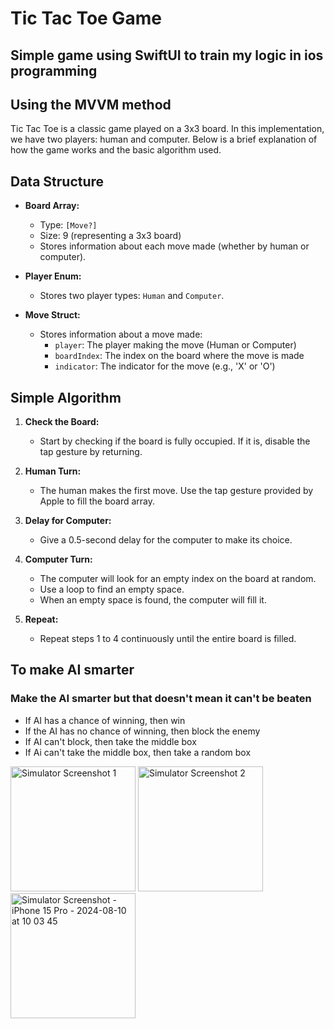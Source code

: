 # Tic Tac Toe Game

## Simple game using SwiftUI to train my logic in ios programming

## Using the MVVM method

Tic Tac Toe is a classic game played on a 3x3 board. In this implementation, we have two players: human and computer. Below is a brief explanation of how the game works and the basic algorithm used.

## Data Structure

- **Board Array:**
  - Type: `[Move?]`
  - Size: 9 (representing a 3x3 board)
  - Stores information about each move made (whether by human or computer).

- **Player Enum:**
  - Stores two player types: `Human` and `Computer`.

- **Move Struct:**
  - Stores information about a move made:
    - `player`: The player making the move (Human or Computer)
    - `boardIndex`: The index on the board where the move is made
    - `indicator`: The indicator for the move (e.g., 'X' or 'O')

## Simple Algorithm

1. **Check the Board:**
   - Start by checking if the board is fully occupied. If it is, disable the tap gesture by returning.

2. **Human Turn:**
   - The human makes the first move. Use the tap gesture provided by Apple to fill the board array.

3. **Delay for Computer:**
   - Give a 0.5-second delay for the computer to make its choice.

4. **Computer Turn:**
   - The computer will look for an empty index on the board at random.
   - Use a loop to find an empty space.
   - When an empty space is found, the computer will fill it.

5. **Repeat:**
   - Repeat steps 1 to 4 continuously until the entire board is filled.
   
## To make AI smarter

### Make the AI ​​smarter but that doesn't mean it can't be beaten

- If AI has a chance of winning, then win
- If the AI ​​has no chance of winning, then block the enemy
- If AI can't block, then take the middle box
- If Ai can't take the middle box, then take a random box


<img src="https://github.com/user-attachments/assets/01c0e9b5-8c13-4586-8413-a3f3fda21e00" alt="Simulator Screenshot 1" width="200"/>
<img src="https://github.com/user-attachments/assets/011fa04d-c50c-4246-bbbb-19de96077710" alt="Simulator Screenshot 2" width="200"/>
<img src="https://github.com/user-attachments/assets/2c067007-e255-49cd-a2b3-95abc01f6184" alt="Simulator Screenshot - iPhone 15 Pro - 2024-08-10 at 10 03 45" width="200"/>


